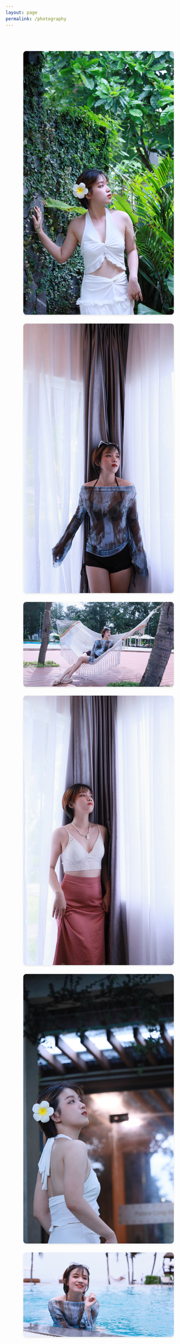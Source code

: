 ```yaml
---
layout: page
permalink: /photography
---
```


<div class="photo-grid">
  <div class="photo-grid-container">
    <div class="photo-item">
      <img src="/assets/images/2025.06.14_3.jpg" alt="Photo from June 14, 2025">
    </div>
    <div class="photo-item">
      <img src="/assets/images/2025.06.13_3.jpg" alt="Photo from June 13, 2025">
    </div>
    <div class="photo-item landscape">
      <img src="/assets/images/2025.06.13_4.jpg" alt="Photo from June 13, 2025">
    </div>
    <div class="photo-item">
      <img src="/assets/images/2025.06.14_1.jpg" alt="Photo from June 14, 2025">
    </div>
    <div class="photo-item">
      <img src="/assets/images/2025.06.14_2.jpg" alt="Photo from June 14, 2025">
    </div>
    <div class="photo-item landscape">
      <img src="/assets/images/2025.06.13_2.jpg" alt="Photo from June 13, 2025">
    </div>
  </div>
</div>

<style>
.photo-grid {
  padding: 2rem;
  max-width: 1200px;
  margin: 0 auto;
}

.photo-grid-container {
  display: grid;
  grid-template-columns: repeat(auto-fill, minmax(300px, 1fr));
  gap: 1.5rem;
  padding: 1rem;
}

.photo-item {
  position: relative;
  overflow: hidden;
  border-radius: 8px;
  box-shadow: 0 2px 4px rgba(0, 0, 0, 0.1);
  transition: transform 0.3s ease;
  aspect-ratio: auto;
}

.photo-item.landscape {
  grid-column: 1 / -1;
  max-width: 100%;
}

.photo-item:hover {
  transform: scale(1.02);
}

.photo-item img {
  width: 100%;
  height: auto;
  display: block;
  object-fit: contain;
}

@media (max-width: 768px) {
  .photo-grid-container {
    grid-template-columns: repeat(auto-fill, minmax(250px, 1fr));
  }
}
</style>